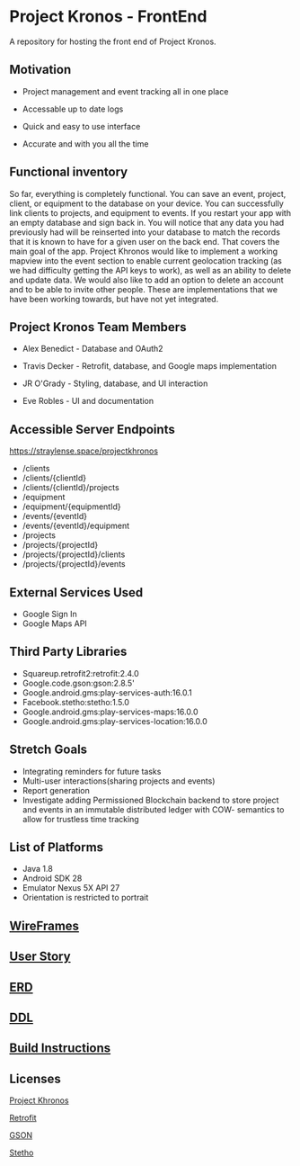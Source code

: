 # Project Kronos - FrontEnd
A repository for hosting the front end of Project Kronos.

## Motivation
* Project management and event tracking all in one place

* Accessable up to date logs

* Quick and easy to use interface

* Accurate and with you all the time

## Functional inventory
  So far, everything is completely functional. You can save an event, project, client, or equipment to the database on your device. You can successfully link clients to projects, and equipment to events. If you restart your app with an empty database and sign back in. You will notice that any data you had previously had will be reinserted into your database to match the records that it is known to have for a given user on the back end. That covers the main goal of the app. Project Khronos would like to implement a working mapview into the event section to enable current geolocation tracking (as we had difficulty getting the API keys to work), as well as an ability to delete and update data. We would also like to add an option to delete an account and to be able to invite other people. These are implementations that we have been working towards, but have not yet integrated. 

## Project Kronos Team Members
* Alex Benedict - Database and OAuth2 

* Travis Decker - Retrofit, database, and Google maps implementation

* JR O'Grady - Styling, database, and UI interaction

* Eve Robles - UI and documentation

## Accessible Server Endpoints
  https://straylense.space/projectkhronos
* /clients
* /clients/{clientId}
* /clients/{clientId}/projects
* /equipment
* /equipment/{equipmentId}
* /events/{eventId}
* /events/{eventId}/equipment
* /projects
* /projects/{projectId}
* /projects/{projectId}/clients
* /projects/{projectId}/events

  
## External Services Used
* Google Sign In
* Google Maps API


## Third Party Libraries
* Squareup.retrofit2:retrofit:2.4.0
* Google.code.gson:gson:2.8.5'
* Google.android.gms:play-services-auth:16.0.1
* Facebook.stetho:stetho:1.5.0
* Google.android.gms:play-services-maps:16.0.0
* Google.android.gms:play-services-location:16.0.0



## Stretch Goals
* Integrating reminders for future tasks
* Multi-user interactions(sharing projects and events)
* Report generation
* Investigate adding Permissioned Blockchain backend to store project and events in an immutable distributed ledger with COW-    semantics to allow for trustless time tracking


  
## List of Platforms
* Java 1.8
* Android SDK 28
* Emulator Nexus 5X API 27
* Orientation is restricted to portrait

## [WireFrames](capstonewireframes.pdf)

## [User Story](Userstory.pdf)

## [ERD](DetailedERD.pdf)

## [DDL](ddl.sql)
## [Build Instructions](Build2.pdf)


  
## Licenses
[Project Khronos](LICENSE)

[Retrofit](Stetholicense.pdf)

[GSON](https://github.com/google/gson/blob/master/LICENSE)

[Stetho](https://github.com/facebook/stetho/blob/master/LICENSE)
